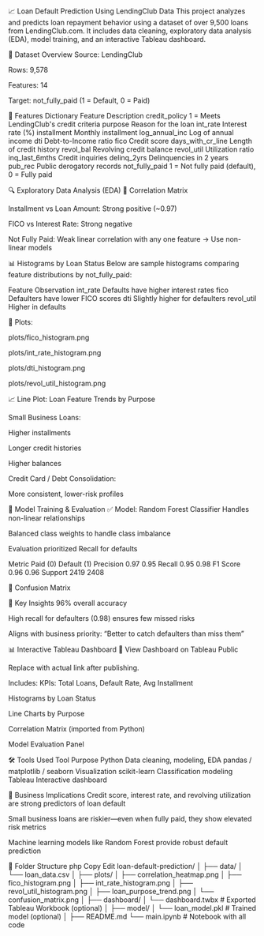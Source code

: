 📈 Loan Default Prediction Using LendingClub Data
This project analyzes and predicts loan repayment behavior using a dataset of over 9,500 loans from LendingClub.com. It includes data cleaning, exploratory data analysis (EDA), model training, and an interactive Tableau dashboard.

📂 Dataset Overview
Source: LendingClub

Rows: 9,578

Features: 14

Target: not_fully_paid (1 = Default, 0 = Paid)

🧾 Features Dictionary
Feature	Description
credit_policy	1 = Meets LendingClub's credit criteria
purpose	Reason for the loan
int_rate	Interest rate (%)
installment	Monthly installment
log_annual_inc	Log of annual income
dti	Debt-to-Income ratio
fico	Credit score
days_with_cr_line	Length of credit history
revol_bal	Revolving credit balance
revol_util	Utilization ratio
inq_last_6mths	Credit inquiries
delinq_2yrs	Delinquencies in 2 years
pub_rec	Public derogatory records
not_fully_paid	1 = Not fully paid (default), 0 = Fully paid

🔍 Exploratory Data Analysis (EDA)
🔗 Correlation Matrix

Installment vs Loan Amount: Strong positive (~0.97)

FICO vs Interest Rate: Strong negative

Not Fully Paid: Weak linear correlation with any one feature → Use non-linear models

📊 Histograms by Loan Status
Below are sample histograms comparing feature distributions by not_fully_paid:

Feature	Observation
int_rate	Defaults have higher interest rates
fico	Defaulters have lower FICO scores
dti	Slightly higher for defaulters
revol_util	Higher in defaults

📁 Plots:

plots/fico_histogram.png

plots/int_rate_histogram.png

plots/dti_histogram.png

plots/revol_util_histogram.png

📈 Line Plot: Loan Feature Trends by Purpose

Small Business Loans:

Higher installments

Longer credit histories

Higher balances

Credit Card / Debt Consolidation:

More consistent, lower-risk profiles

🤖 Model Training & Evaluation
✅ Model: Random Forest Classifier
Handles non-linear relationships

Balanced class weights to handle class imbalance

Evaluation prioritized Recall for defaults

Metric	Paid (0)	Default (1)
Precision	0.97	0.95
Recall	0.95	0.98
F1 Score	0.96	0.96
Support	2419	2408

📌 Confusion Matrix

🎯 Key Insights
96% overall accuracy

High recall for defaulters (0.98) ensures few missed risks

Aligns with business priority: “Better to catch defaulters than miss them”

📊 Interactive Tableau Dashboard
🔗 View Dashboard on Tableau Public

Replace with actual link after publishing.

Includes:
KPIs: Total Loans, Default Rate, Avg Installment

Histograms by Loan Status

Line Charts by Purpose

Correlation Matrix (imported from Python)

Model Evaluation Panel

🛠️ Tools Used
Tool	Purpose
Python	Data cleaning, modeling, EDA
pandas / matplotlib / seaborn	Visualization
scikit-learn	Classification modeling
Tableau	Interactive dashboard

🧠 Business Implications
Credit score, interest rate, and revolving utilization are strong predictors of loan default

Small business loans are riskier—even when fully paid, they show elevated risk metrics

Machine learning models like Random Forest provide robust default prediction

📁 Folder Structure
php
Copy
Edit
loan-default-prediction/
│
├── data/
│   └── loan_data.csv
│
├── plots/
│   ├── correlation_heatmap.png
│   ├── fico_histogram.png
│   ├── int_rate_histogram.png
│   ├── revol_util_histogram.png
│   ├── loan_purpose_trend.png
│   └── confusion_matrix.png
│
├── dashboard/
│   └── dashboard.twbx   # Exported Tableau Workbook (optional)
│
├── model/
│   └── loan_model.pkl   # Trained model (optional)
│
├── README.md
└── main.ipynb           # Notebook with all code

